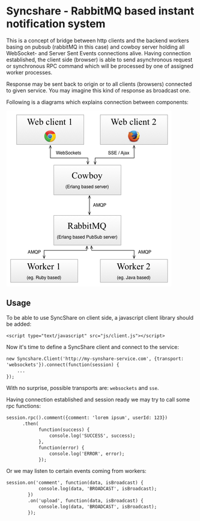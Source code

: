 # Syncshare - RabbitMQ based instant notification system

This is a concept of bridge between http clients and the backend workers basing on pubsub (rabbitMQ in this case) and cowboy server holding all WebSocket- and Server Sent Events connections alive. Having connection established, the client side (browser) is able to send asynchronous request or synchronous RPC command which will be processed by one of assigned worker processes. 

Response may be sent back to origin or to all clients (browsers) connected to given service. You may imagine this kind of response as broadcast one.

Following is a diagrams which explains connection between components:

![connections](https://github.com/mbuczko/syncshare/blob/master/syncshare.png "connections")

## Usage

To be able to use SyncShare on client side, a javascript client library should be added:

    <script type="text/javascript" src="js/client.js"></script>
    
Now it's time to define a SyncShare client and connect to the service:

    new Syncshare.Client('http://my-synshare-service.com', {transport: 'websockets'}).connect(function(session) {
        ...
    });
    
With no surprise, possible transports are: ```websockets``` and ```sse```.

Having connection established and session ready we may try to call some rpc functions:

    session.rpc().comment({comment: 'lorem ipsum', userId: 123})
		  .then(
				function(success) {
					console.log('SUCCESS', success);
				},
				function(error) {
					console.log('ERROR', error);
				});

Or we may listen to certain events coming from workers:

    session.on('comment', function(data, isBroadcast) {
				console.log(data, 'BROADCAST', isBroadcast);
			})
			.on('upload', function(data, isBroadcast) {
				console.log(data, 'BROADCAST', isBroadcast);
			});
